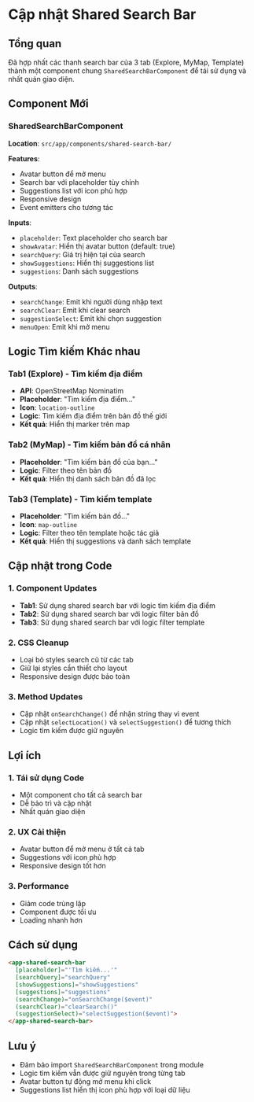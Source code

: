 # Cập nhật Shared Search Bar

## Tổng quan
Đã hợp nhất các thanh search bar của 3 tab (Explore, MyMap, Template) thành một component chung `SharedSearchBarComponent` để tái sử dụng và nhất quán giao diện.

## Component Mới

### SharedSearchBarComponent
**Location**: `src/app/components/shared-search-bar/`

**Features**:
- Avatar button để mở menu
- Search bar với placeholder tùy chỉnh
- Suggestions list với icon phù hợp
- Responsive design
- Event emitters cho tương tác

**Inputs**:
- `placeholder`: Text placeholder cho search bar
- `showAvatar`: Hiển thị avatar button (default: true)
- `searchQuery`: Giá trị hiện tại của search
- `showSuggestions`: Hiển thị suggestions list
- `suggestions`: Danh sách suggestions

**Outputs**:
- `searchChange`: Emit khi người dùng nhập text
- `searchClear`: Emit khi clear search
- `suggestionSelect`: Emit khi chọn suggestion
- `menuOpen`: Emit khi mở menu

## Logic Tìm kiếm Khác nhau

### Tab1 (Explore) - Tìm kiếm địa điểm
- **API**: OpenStreetMap Nominatim
- **Placeholder**: "Tìm kiếm địa điểm..."
- **Icon**: `location-outline`
- **Logic**: Tìm kiếm địa điểm trên bản đồ thế giới
- **Kết quả**: Hiển thị marker trên map

### Tab2 (MyMap) - Tìm kiếm bản đồ cá nhân
- **Placeholder**: "Tìm kiếm bản đồ của bạn..."
- **Logic**: Filter theo tên bản đồ
- **Kết quả**: Hiển thị danh sách bản đồ đã lọc

### Tab3 (Template) - Tìm kiếm template
- **Placeholder**: "Tìm kiếm bản đồ..."
- **Icon**: `map-outline`
- **Logic**: Filter theo tên template hoặc tác giả
- **Kết quả**: Hiển thị suggestions và danh sách template

## Cập nhật trong Code

### 1. Component Updates
- **Tab1**: Sử dụng shared search bar với logic tìm kiếm địa điểm
- **Tab2**: Sử dụng shared search bar với logic filter bản đồ
- **Tab3**: Sử dụng shared search bar với logic filter template

### 2. CSS Cleanup
- Loại bỏ styles search cũ từ các tab
- Giữ lại styles cần thiết cho layout
- Responsive design được bảo toàn

### 3. Method Updates
- Cập nhật `onSearchChange()` để nhận string thay vì event
- Cập nhật `selectLocation()` và `selectSuggestion()` để tương thích
- Logic tìm kiếm được giữ nguyên

## Lợi ích

### 1. Tái sử dụng Code
- Một component cho tất cả search bar
- Dễ bảo trì và cập nhật
- Nhất quán giao diện

### 2. UX Cải thiện
- Avatar button để mở menu ở tất cả tab
- Suggestions với icon phù hợp
- Responsive design tốt hơn

### 3. Performance
- Giảm code trùng lặp
- Component được tối ưu
- Loading nhanh hơn

## Cách sử dụng

```html
<app-shared-search-bar
  [placeholder]="'Tìm kiếm...'"
  [searchQuery]="searchQuery"
  [showSuggestions]="showSuggestions"
  [suggestions]="suggestions"
  (searchChange)="onSearchChange($event)"
  (searchClear)="clearSearch()"
  (suggestionSelect)="selectSuggestion($event)">
</app-shared-search-bar>
```

## Lưu ý
- Đảm bảo import `SharedSearchBarComponent` trong module
- Logic tìm kiếm vẫn được giữ nguyên trong từng tab
- Avatar button tự động mở menu khi click
- Suggestions list hiển thị icon phù hợp với loại dữ liệu 